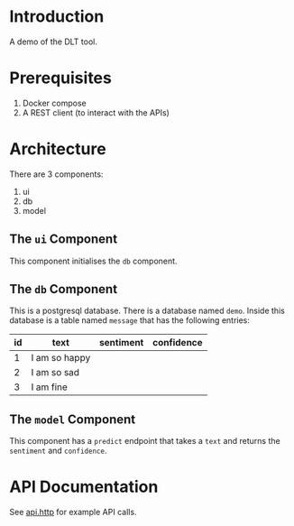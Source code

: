 # Introduction

A demo of the DLT tool.

# Prerequisites

1. Docker compose
2. A REST client (to interact with the APIs)

# Architecture

There are 3 components:

1. ui
2. db
3. model

## The `ui` Component

This component initialises the `db` component. 

## The `db` Component

This is a postgresql database. There is a database named `demo`. Inside this database is a table named `message` that has the following entries:

| id | text          | sentiment | confidence |
|----|---------------|-----------|------------|
| 1  | I am so happy |           |            |
| 2  | I am so sad   |           |            |
| 3  | I am fine     |           |            |

## The `model` Component

This component has a `predict` endpoint that takes a `text` and returns the `sentiment` and `confidence`.

# API Documentation
See [api.http](api.http) for example API calls.